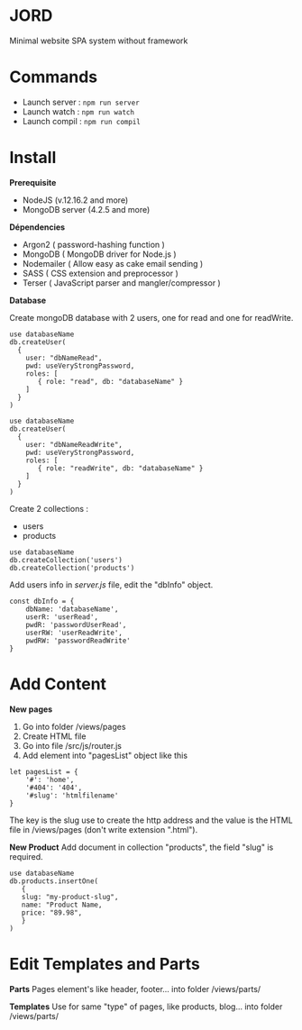 # JORD
Minimal website SPA system without framework

# Commands
* Launch server : `npm run server`
* Launch watch : `npm run watch`
* Launch compil : `npm run compil`

# Install
**Prerequisite**
* NodeJS (v.12.16.2 and more)
* MongoDB server (4.2.5 and more)

**Dépendencies**
* Argon2 ( password-hashing function )
* MongoDB ( MongoDB driver for Node.js )
* Nodemailer ( Allow easy as cake email sending )
* SASS ( CSS extension and preprocessor )
* Terser ( JavaScript parser and mangler/compressor )

**Database**

Create mongoDB database with 2 users, one for read and one for readWrite.

```
use databaseName
db.createUser(
  {
    user: "dbNameRead",
    pwd: useVeryStrongPassword,
    roles: [
       { role: "read", db: "databaseName" }
    ]
  }
)
```

```
use databaseName
db.createUser(
  {
    user: "dbNameReadWrite",
    pwd: useVeryStrongPassword,
    roles: [
       { role: "readWrite", db: "databaseName" }
    ]
  }
)
```

Create 2 collections :
* users
* products

```
use databaseName
db.createCollection('users')
db.createCollection('products')
```

Add users info in *server.js* file, edit the "dbInfo" object.

```
const dbInfo = {
    dbName: 'databaseName',
    userR: 'userRead',
    pwdR: 'passwordUserRead',
    userRW: 'userReadWrite',
    pwdRW: 'passwordReadWrite'
}
```

# Add Content
**New pages**
1. Go into folder /views/pages
2. Create HTML file
3. Go into file /src/js/router.js
4. Add element into "pagesList" object like this

```
let pagesList = {
    '#': 'home',
    '#404': '404',
    '#slug': 'htmlfilename'
}
```
The key is the slug use to create the http address and the value is the HTML file in /views/pages (don't write extension ".html").

**New Product**
Add document in collection "products", the field "slug" is required.

```
use databaseName
db.products.insertOne(
   { 
   slug: "my-product-slug", 
   name: "Product Name, 
   price: "89.98",
   }
)
```

# Edit Templates and Parts
**Parts**
Pages element's like header, footer... into folder /views/parts/

**Templates**
Use for same "type" of pages, like products, blog... into folder /views/parts/

